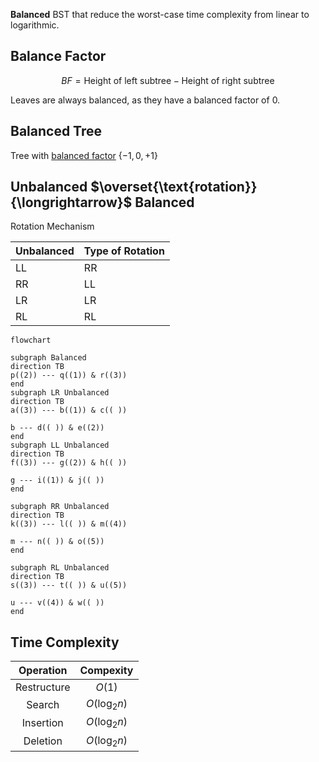 **Balanced** BST that reduce the worst-case time complexity from linear to logarithmic.

## Balance Factor

$$
BF =
\text{Height of left subtree} - \text{Height of right subtree}
$$

Leaves are always balanced, as they have a balanced factor of 0.

## Balanced Tree

Tree with [balanced factor](#balanced-factor) $\{ -1, 0, +1 \}$

## Unbalanced $\overset{\text{rotation}}{\longrightarrow}$ Balanced

Rotation Mechanism

| Unbalanced | Type of Rotation |
| ---------- | ---------------- |
| LL         | RR               |
| RR         | LL               |
| LR         | LR               |
| RL         | RL               |

```mermaid
flowchart

subgraph Balanced
direction TB
p((2)) --- q((1)) & r((3))
end
subgraph LR Unbalanced
direction TB
a((3)) --- b((1)) & c(( ))

b --- d(( )) & e((2))
end
subgraph LL Unbalanced
direction TB
f((3)) --- g((2)) & h(( ))

g --- i((1)) & j(( ))
end

subgraph RR Unbalanced
direction TB
k((3)) --- l(( )) & m((4))

m --- n(( )) & o((5))
end

subgraph RL Unbalanced
direction TB
s((3)) --- t(( )) & u((5))

u --- v((4)) & w(( ))
end
```

## Time Complexity

|  Operation  |   Compexity   |
| :---------: | :-----------: |
| Restructure |    $O(1)$     |
|   Search    | $O(\log_2 n)$ |
|  Insertion  | $O(\log_2 n)$ |
|  Deletion   | $O(\log_2 n)$ |

